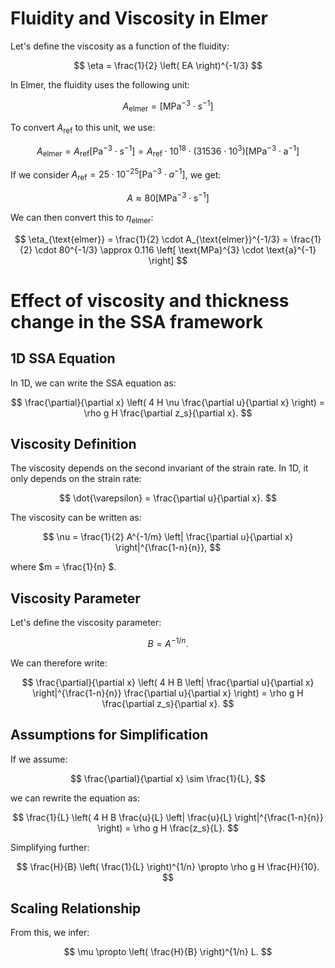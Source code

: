 # Fluidity and Viscosity in Elmer

Let's define the viscosity as a function of the fluidity:

$$
\eta = \frac{1}{2} \left( EA \right)^{-1/3} 
$$

In Elmer, the fluidity uses the following unit:

$$ 
A_{\text{elmer}} = \left[ \text{MPa}^{-3} \cdot s^{-1} \right] 
$$

To convert $A_{\text{ref}}$ to this unit, we use:

$$
A_{\text{elmer}} = A_{\text{ref}} \left[ \text{Pa}^{-3} \cdot s^{-1} \right]  = A_{\text{ref}} \cdot 10^{18} \cdot \left( 31536 \cdot 10^{3} \right)  \left[ \text{MPa}^{-3} \cdot \text{a}^{-1} \right]
$$

If we consider $A_{\text{ref}} = 25 \cdot 10^{-25} \left[ \text{Pa}^{-3} \cdot a^{-1} \right]$, we get:

$$
A \approx 80 \left[ \text{MPa}^{-3} \cdot \text{s}^{-1} \right]
$$

We can then convert this to $\eta_{\text{elmer}}$:

$$
\eta_{\text{elmer}} = \frac{1}{2} \cdot A_{\text{elmer}}^{-1/3} = \frac{1}{2} \cdot 80^{-1/3} \approx 0.116 \left[ \text{MPa}^{3} \cdot \text{a}^{-1} \right]
$$

# Effect of viscosity and thickness change in the SSA framework

## 1D SSA Equation
In 1D, we can write the SSA equation as:

$$
\frac{\partial}{\partial x} \left( 4 H \nu \frac{\partial u}{\partial x} \right) = \rho g H \frac{\partial z_s}{\partial x}.
$$

## Viscosity Definition
The viscosity depends on the second invariant of the strain rate. In 1D, it only depends on the strain rate:

$$
\dot{\varepsilon} = \frac{\partial u}{\partial x}.
$$

The viscosity can be written as:

$$
\nu = \frac{1}{2} A^{-1/m} \left| \frac{\partial u}{\partial x} \right|^{\frac{1-n}{n}},
$$

where $m = \frac{1}{n} $.

## Viscosity Parameter
Let's define the viscosity parameter:

$$
B = A^{-1/n}.
$$

We can therefore write:

$$
\frac{\partial}{\partial x} \left( 4 H B \left| \frac{\partial u}{\partial x} \right|^{\frac{1-n}{n}} \frac{\partial u}{\partial x} \right) = \rho g H \frac{\partial z_s}{\partial x}.
$$

## Assumptions for Simplification

If we assume:

$$
\frac{\partial}{\partial x} \sim \frac{1}{L},
$$

we can rewrite the equation as:

$$
\frac{1}{L} \left( 4 H B \frac{u}{L} \left| \frac{u}{L} \right|^{\frac{1-n}{n}} \right) = \rho g H \frac{z_s}{L}.
$$

Simplifying further:

$$
\frac{H}{B} \left( \frac{1}{L} \right)^{1/n} \propto \rho g H \frac{H}{10}.
$$

## Scaling Relationship

From this, we infer:

$$
\mu \propto \left( \frac{H}{B} \right)^{1/n} L.
$$


